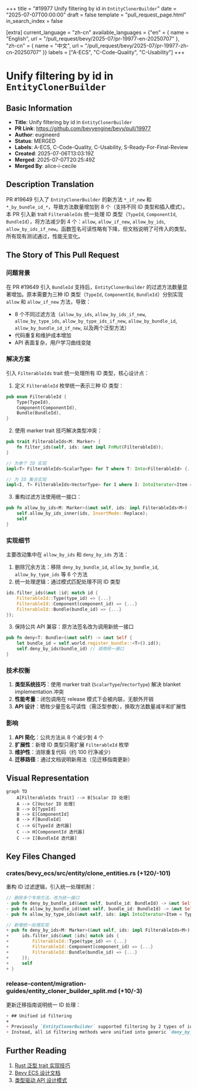 +++
title = "#19977 Unify filtering by id in `EntityClonerBuilder`"
date = "2025-07-07T00:00:00"
draft = false
template = "pull_request_page.html"
in_search_index = false

[extra]
current_language = "zh-cn"
available_languages = {"en" = { name = "English", url = "/pull_request/bevy/2025-07/pr-19977-en-20250707" }, "zh-cn" = { name = "中文", url = "/pull_request/bevy/2025-07/pr-19977-zh-cn-20250707" }}
labels = ["A-ECS", "C-Code-Quality", "C-Usability"]
+++

# Unify filtering by id in `EntityClonerBuilder`

## Basic Information
- **Title**: Unify filtering by id in `EntityClonerBuilder`
- **PR Link**: https://github.com/bevyengine/bevy/pull/19977
- **Author**: eugineerd
- **Status**: MERGED
- **Labels**: A-ECS, C-Code-Quality, C-Usability, S-Ready-For-Final-Review
- **Created**: 2025-07-06T13:03:19Z
- **Merged**: 2025-07-07T20:25:49Z
- **Merged By**: alice-i-cecile

## Description Translation
PR #19649 引入了 `EntityClonerBuilder` 的新方法 `*_if_new` 和 `*_by_bundle_id_*`，导致方法数量增加到 8 个（支持不同 ID 类型和插入模式）。本 PR 引入新 trait `FilterableIds` 统一处理 ID 类型（`TypeId`, `ComponentId`, `BundleId`），将方法减少到 4 个：`allow`, `allow_if_new`, `allow_by_ids`, `allow_by_ids_if_new`。函数签名可读性略有下降，但文档说明了可传入的类型。所有现有测试通过，性能无变化。

## The Story of This Pull Request

### 问题背景
在 PR #19649 引入 `BundleId` 支持后，`EntityClonerBuilder` 的过滤方法数量显著增加。原本需要为三种 ID 类型（`TypeId`, `ComponentId`, `BundleId`）分别实现 `allow` 和 `allow_if_new` 方法，导致：
- 8 个不同过滤方法（`allow_by_ids`, `allow_by_ids_if_new`, `allow_by_type_ids`, `allow_by_type_ids_if_new`, `allow_by_bundle_id`, `allow_by_bundle_id_if_new`, 以及两个泛型方法）
- 代码重复和维护成本增加
- API 表面复杂，用户学习曲线变陡

### 解决方案
引入 `FilterableIds` trait 统一处理所有 ID 类型，核心设计点：
1. 定义 `FilterableId` 枚举统一表示三种 ID 类型：
```rust
pub enum FilterableId {
    Type(TypeId),
    Component(ComponentId),
    Bundle(BundleId),
}
```
2. 使用 marker trait 技巧解决类型冲突：
```rust
pub trait FilterableIds<M: Marker> {
    fn filter_ids(self, ids: &mut impl FnMut(FilterableId));
}

// 为单个 ID 实现
impl<T> FilterableIds<ScalarType> for T where T: Into<FilterableId> {...}

// 为 ID 集合实现
impl<I, T> FilterableIds<VectorType> for I where I: IntoIterator<Item = T> {...}
```
3. 重构过滤方法使用统一接口：
```rust
pub fn allow_by_ids<M: Marker>(&mut self, ids: impl FilterableIds<M>) -> &mut Self {
    self.allow_by_ids_inner(ids, InsertMode::Replace);
    self
}
```

### 实现细节
主要改动集中在 `allow_by_ids` 和 `deny_by_ids` 方法：
1. 删除冗余方法：移除 `deny_by_bundle_id`, `allow_by_bundle_id`, `allow_by_type_ids` 等 6 个方法
2. 统一处理逻辑：通过模式匹配处理不同 ID 类型
```rust
ids.filter_ids(&mut |id| match id {
    FilterableId::Type(type_id) => {...}
    FilterableId::Component(component_id) => {...}
    FilterableId::Bundle(bundle_id) => {...}
});
```
3. 保持公共 API 兼容：原方法签名改为调用新统一接口
```rust
pub fn deny<T: Bundle>(&mut self) -> &mut Self {
    let bundle_id = self.world.register_bundle::<T>().id();
    self.deny_by_ids(bundle_id) // 调用统一接口
}
```

### 技术权衡
1. **类型系统技巧**：使用 marker trait (`ScalarType`/`VectorType`) 解决 blanket implementation 冲突
2. **性能考量**：闭包调用在 release 模式下会被内联，无额外开销
3. **API 设计**：牺牲少量签名可读性（需泛型参数），换取方法数量减半和扩展性

### 影响
1. **API 简化**：公共方法从 8 个减少到 4 个
2. **扩展性**：新增 ID 类型只需扩展 `FilterableId` 枚举
3. **维护性**：消除重复代码（约 100 行净减少）
4. **迁移路径**：通过文档说明新用法（见迁移指南更新）

## Visual Representation

```mermaid
graph TD
    A[FilterableIds Trait] --> B[Scalar ID 处理]
    A --> C[Vector ID 处理]
    B --> D[TypeId]
    B --> E[ComponentId]
    B --> F[BundleId]
    C --> G[TypeId 迭代器]
    C --> H[ComponentId 迭代器]
    C --> I[BundleId 迭代器]
```

## Key Files Changed

### crates/bevy_ecs/src/entity/clone_entities.rs (+120/-101)
重构 ID 过滤逻辑，引入统一处理机制：
```rust
// 删除多个专用方法，改为统一接口
- pub fn deny_by_bundle_id(&mut self, bundle_id: BundleId) -> &mut Self {...}
- pub fn allow_by_bundle_id(&mut self, bundle_id: BundleId) -> &mut Self {...}
- pub fn allow_by_type_ids(&mut self, ids: impl IntoIterator<Item = TypeId>) -> &mut Self {...}

// 新增统一处理实现
+ pub fn deny_by_ids<M: Marker>(&mut self, ids: impl FilterableIds<M>) -> &mut Self {
+     ids.filter_ids(&mut |ids| match ids {
+         FilterableId::Type(type_id) => {...}
+         FilterableId::Component(component_id) => {...}
+         FilterableId::Bundle(bundle_id) => {...}
+     });
+     self
+ }
```

### release-content/migration-guides/entity_cloner_builder_split.md (+10/-3)
更新迁移指南说明统一 ID 处理：
```markdown
+ ## Unified id filtering
+
+ Previously `EntityClonerBuilder` supported filtering by 2 types of ids...
+ Instead, all id filtering methods were unified into generic `deny_by_ids/allow_by_ids(_if_new)` methods...
```

## Further Reading
1. [Rust 泛型 trait 实现技巧](https://doc.rust-lang.org/book/ch19-03-advanced-traits.html)
2. [Bevy ECS 设计文档](https://bevyengine.org/learn/book/getting-started/ecs/)
3. [类型驱动 API 设计模式](https://rust-lang.github.io/api-guidelines/type-safety.html)